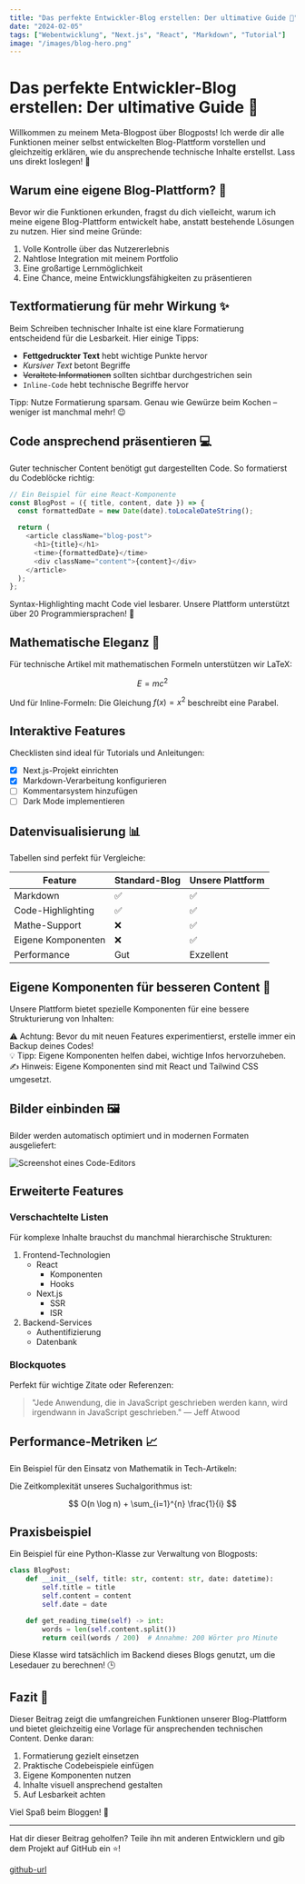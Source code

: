 ```yaml
---
title: "Das perfekte Entwickler-Blog erstellen: Der ultimative Guide 🚀"
date: "2024-02-05"
tags: ["Webentwicklung", "Next.js", "React", "Markdown", "Tutorial"]
image: "/images/blog-hero.png"
---
```


# Das perfekte Entwickler-Blog erstellen: Der ultimative Guide 🚀

Willkommen zu meinem Meta-Blogpost über Blogposts! Ich werde dir alle Funktionen meiner selbst entwickelten Blog-Plattform vorstellen und gleichzeitig erklären, wie du ansprechende technische Inhalte erstellst. Lass uns direkt loslegen! 🚀

## Warum eine eigene Blog-Plattform? 🤔

Bevor wir die Funktionen erkunden, fragst du dich vielleicht, warum ich meine eigene Blog-Plattform entwickelt habe, anstatt bestehende Lösungen zu nutzen. Hier sind meine Gründe:

1. Volle Kontrolle über das Nutzererlebnis
2. Nahtlose Integration mit meinem Portfolio
3. Eine großartige Lernmöglichkeit
4. Eine Chance, meine Entwicklungsfähigkeiten zu präsentieren

## Textformatierung für mehr Wirkung ✨

Beim Schreiben technischer Inhalte ist eine klare Formatierung entscheidend für die Lesbarkeit. Hier einige Tipps:

- **Fettgedruckter Text** hebt wichtige Punkte hervor
- _Kursiver Text_ betont Begriffe
- ~~Veraltete Informationen~~ sollten sichtbar durchgestrichen sein
- `Inline-Code` hebt technische Begriffe hervor

<div class="tip">
    Tipp: Nutze Formatierung sparsam. Genau wie Gewürze beim Kochen – weniger ist manchmal mehr! 😉
</div>

## Code ansprechend präsentieren 💻

Guter technischer Content benötigt gut dargestellten Code. So formatierst du Codeblöcke richtig:

```javascript
// Ein Beispiel für eine React-Komponente
const BlogPost = ({ title, content, date }) => {
  const formattedDate = new Date(date).toLocaleDateString();

  return (
    <article className="blog-post">
      <h1>{title}</h1>
      <time>{formattedDate}</time>
      <div className="content">{content}</div>
    </article>
  );
};
```

<div class="note">
    Syntax-Highlighting macht Code viel lesbarer. Unsere Plattform unterstützt über 20 Programmiersprachen! 🎨
</div>

## Mathematische Eleganz 📐

Für technische Artikel mit mathematischen Formeln unterstützen wir LaTeX:

$$
E = mc^2
$$

Und für Inline-Formeln: Die Gleichung $f(x) = x^2$ beschreibt eine Parabel.

## Interaktive Features

Checklisten sind ideal für Tutorials und Anleitungen:

- [x] Next.js-Projekt einrichten
- [x] Markdown-Verarbeitung konfigurieren
- [ ] Kommentarsystem hinzufügen
- [ ] Dark Mode implementieren

## Datenvisualisierung 📊

Tabellen sind perfekt für Vergleiche:

| Feature            | Standard-Blog | Unsere Plattform |
| ------------------ | ------------- | ---------------- |
| Markdown           | ✅            | ✅               |
| Code-Highlighting  | ✅            | ✅               |
| Mathe-Support      | ❌            | ✅               |
| Eigene Komponenten | ❌            | ✅               |
| Performance        | Gut           | Exzellent        |

## Eigene Komponenten für besseren Content 🎨

Unsere Plattform bietet spezielle Komponenten für eine bessere Strukturierung von Inhalten:

<div class="error">
    ⚠ Achtung: Bevor du mit neuen Features experimentierst, erstelle immer ein Backup deines Codes!
</div>

<div class="tip">
    💡 Tipp: Eigene Komponenten helfen dabei, wichtige Infos hervorzuheben.
</div>

<div class="note">
    ✍ Hinweis: Eigene Komponenten sind mit React und Tailwind CSS umgesetzt.
</div>

## Bilder einbinden 🖼️

Bilder werden automatisch optimiert und in modernen Formaten ausgeliefert:

![Screenshot eines Code-Editors](/images/code-editor.png)

## Erweiterte Features

### Verschachtelte Listen

Für komplexe Inhalte brauchst du manchmal hierarchische Strukturen:

1. Frontend-Technologien
   - React
     - Komponenten
     - Hooks
   - Next.js
     - SSR
     - ISR
2. Backend-Services
   - Authentifizierung
   - Datenbank

### Blockquotes

Perfekt für wichtige Zitate oder Referenzen:

> "Jede Anwendung, die in JavaScript geschrieben werden kann, wird irgendwann in JavaScript geschrieben."
> — Jeff Atwood

## Performance-Metriken 📈

Ein Beispiel für den Einsatz von Mathematik in Tech-Artikeln:

Die Zeitkomplexität unseres Suchalgorithmus ist:

$$
O(n \log n) + \sum_{i=1}^{n} \frac{1}{i}
$$

## Praxisbeispiel

Ein Beispiel für eine Python-Klasse zur Verwaltung von Blogposts:

```python
class BlogPost:
    def __init__(self, title: str, content: str, date: datetime):
        self.title = title
        self.content = content
        self.date = date

    def get_reading_time(self) -> int:
        words = len(self.content.split())
        return ceil(words / 200)  # Annahme: 200 Wörter pro Minute
```

<div class="note">
    Diese Klasse wird tatsächlich im Backend dieses Blogs genutzt, um die Lesedauer zu berechnen! 🕒
</div>

## Fazit 🎉

Dieser Beitrag zeigt die umfangreichen Funktionen unserer Blog-Plattform und bietet gleichzeitig eine Vorlage für ansprechenden technischen Content. Denke daran:

1. Formatierung gezielt einsetzen
2. Praktische Codebeispiele einfügen
3. Eigene Komponenten nutzen
4. Inhalte visuell ansprechend gestalten
5. Auf Lesbarkeit achten

Viel Spaß beim Bloggen! 🚀

---

<div class="tip">
    Hat dir dieser Beitrag geholfen? Teile ihn mit anderen Entwicklern und gib dem Projekt auf GitHub ein ⭐!

[github-url](https://github.com/Florin12er/Portofolio)

</div>
